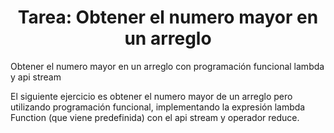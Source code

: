 <h1 align="center">Tarea: Obtener el numero mayor en un arreglo</h1>
<p>Obtener el numero mayor en un arreglo con programación funcional lambda y api stream</p>
<p>El siguiente ejercicio es obtener el numero mayor de un arreglo pero utilizando programación funcional, 
  implementando la expresión lambda Function<T,R> (que viene predefinida) con el api stream y operador reduce.</p>
